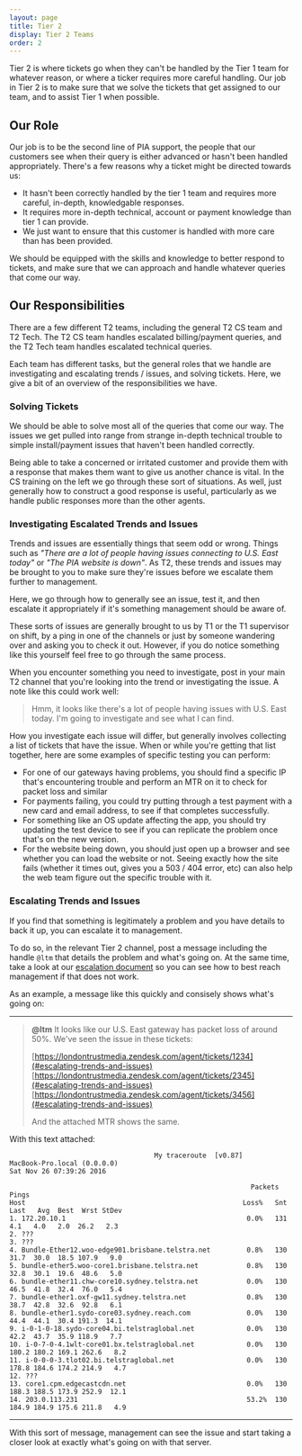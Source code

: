 ```yaml
---
layout: page
title: Tier 2
display: Tier 2 Teams
order: 2
---
```

Tier 2 is where tickets go when they can't be handled by the Tier 1 team for whatever reason, or where a ticker requires more careful handling. Our job in Tier 2 is to make sure that we solve the tickets that get assigned to our team, and to assist Tier 1 when possible.


## Our Role

Our job is to be the second line of PIA support, the people that our customers see when their query is either advanced or hasn't been handled appropriately. There's a few reasons why a ticket might be directed towards us:

- It hasn't been correctly handled by the tier 1 team and requires more careful, in-depth, knowledgable responses.
- It requires more in-depth technical, account or payment knowledge than tier 1 can provide.
- We just want to ensure that this customer is handled with more care than has been provided.

We should be equipped with the skills and knowledge to better respond to tickets, and make sure that we can approach and handle whatever queries that come our way.


## Our Responsibilities

There are a few different T2 teams, including the general T2 CS team and T2 Tech. The T2 CS team handles escalated billing/payment queries, and the T2 Tech team handles escalated technical queries.

Each team has different tasks, but the general roles that we handle are investigating and escalating trends / issues, and solving tickets. Here, we give a bit of an overview of the responsibilities we have.


### Solving Tickets

We should be able to solve most all of the queries that come our way. The issues we get pulled into range from strange in-depth technical trouble to simple install/payment issues that haven't been handled correctly.

Being able to take a concerned or irritated customer and provide them with a response that makes them want to give us another chance is vital. In the CS training on the left we go through these sort of situations. As well, just generally how to construct a good response is useful, particularly as we handle public responses more than the other agents.


### Investigating Escalated Trends and Issues

Trends and issues are essentially things that seem odd or wrong. Things such as _"There are a lot of people having issues connecting to U.S. East today"_ or _"The PIA website is down"_. As T2, these trends and issues may be brought to you to make sure they're issues before we escalate them further to management.

Here, we go through how to generally see an issue, test it, and then escalate it appropriately if it's something management should be aware of.

These sorts of issues are generally brought to us by T1 or the T1 supervisor on shift, by a ping in one of the channels or just by someone wandering over and asking you to check it out. However, if you do notice something like this yourself feel free to go through the same process.

When you encounter something you need to investigate, post in your main T2 channel that you're looking into the trend or investigating the issue. A note like this could work well:

> Hmm, it looks like there's a lot of people having issues with U.S. East today. I'm going to investigate and see what I can find.

How you investigate each issue will differ, but generally involves collecting a list of tickets that have the issue. When or while you're getting that list together, here are some examples of specific testing you can perform:

- For one of our gateways having problems, you should find a specific IP that's encountering trouble and perform an MTR on it to check for packet loss and similar
- For payments failing, you could try putting through a test payment with a new card and email address, to see if that completes successfully.
- For something like an OS update affecting the app, you should try updating the test device to see if you can replicate the problem once that's on the new version.
- For the website being down, you should just open up a browser and see whether you can load the website or not. Seeing exactly how the site fails (whether it times out, gives you a 503 / 404 error, etc) can also help the web team figure out the specific trouble with it.


### Escalating Trends and Issues

If you find that something is legitimately a problem and you have details to back it up, you can escalate it to management.

To do so, in the relevant Tier 2 channel, post a message including the handle `@ltm` that details the problem and what's going on. At the same time, take a look at our [escalation document](https://example.com) so you can see how to best reach management if that does not work.

As an example, a message like this quickly and consisely shows what's going on:

---

> **@ltm** It looks like our U.S. East gateway has packet loss of around 50%. We've seen the issue in these tickets:
>
> [https://londontrustmedia.zendesk.com/agent/tickets/1234](#escalating-trends-and-issues)
> [https://londontrustmedia.zendesk.com/agent/tickets/2345](#escalating-trends-and-issues)
> [https://londontrustmedia.zendesk.com/agent/tickets/3456](#escalating-trends-and-issues)
>
> And the attached MTR shows the same.

With this text attached:

                                        My traceroute  [v0.87]
    MacBook-Pro.local (0.0.0.0)                                                 Sat Nov 26 07:39:26 2016

                                                                Packets               Pings
    Host                                                      Loss%   Snt   Last   Avg  Best  Wrst StDev
    1. 172.20.10.1                                             0.0%   131    4.1   4.0   2.0  26.2   2.3
    2. ???
    3. ???
    4. Bundle-Ether12.woo-edge901.brisbane.telstra.net         0.8%   130   31.7  30.0  18.5 107.9   9.0
    5. bundle-ether5.woo-core1.brisbane.telstra.net            0.8%   130   32.8  30.1  19.6  48.6   5.0
    6. bundle-ether11.chw-core10.sydney.telstra.net            0.0%   130   46.5  41.8  32.4  76.0   5.4
    7. bundle-ether1.oxf-gw11.sydney.telstra.net               0.8%   130   38.7  42.8  32.6  92.8   6.1
    8. bundle-ether1.sydo-core03.sydney.reach.com              0.0%   130   44.4  44.1  30.4 191.3  14.1
    9. i-0-1-0-18.sydo-core04.bi.telstraglobal.net             0.0%   130   42.2  43.7  35.9 118.9   7.7
    10. i-0-7-0-4.1wlt-core01.bx.telstraglobal.net             0.0%   130  180.2 180.2 169.1 262.6   8.2
    11. i-0-0-0-3.tlot02.bi.telstraglobal.net                  0.0%   130  178.8 184.6 174.2 214.9   4.7
    12. ???
    13. core1.cpm.edgecastcdn.net                              0.0%   130  188.3 188.5 173.9 252.9  12.1
    14. 203.0.113.231                                          53.2%  130  184.9 184.9 175.6 211.8   4.9

---

With this sort of message, management can see the issue and start taking a closer look at exactly what's going on with that server.





